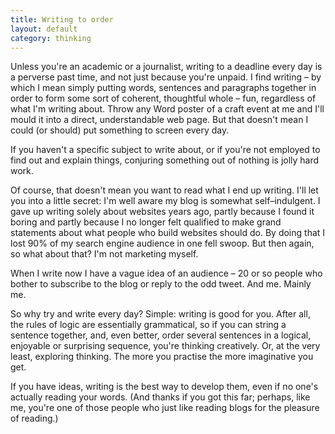 ```yaml
---
title: Writing to order
layout: default
category: thinking
---
```


Unless you're an academic or a journalist, writing to a deadline every day is a perverse past time, and not just because you're unpaid. I find writing &#8211; by which I mean simply putting words, sentences and paragraphs together in order to form some sort of coherent, thoughtful whole &#8211; fun, regardless of what I'm writing about. Throw any Word poster of a craft event at me and I'll mould it into a direct, understandable web page. But that doesn't mean I could (or should) put something to screen every day.

If you haven't a specific subject to write about, or if you're not employed to find out and explain things, conjuring something out of nothing is jolly hard work.

Of course, that doesn't mean you want to read what I end up writing. I'll let you into a little secret: I'm well aware my blog is somewhat self&#8211;indulgent. I gave up writing solely about websites years ago, partly because I found it boring and partly because I no longer felt qualified to make grand statements about what people who build websites should do. By doing that I lost 90% of my search engine audience in one fell swoop. But then again, so what about that? I'm not marketing myself.

When I write now I have a vague idea of an audience &#8211; 20 or so people who bother to subscribe to the blog or reply to the odd tweet. And me. Mainly me.

So why try and write every day? Simple: writing is good for you. After all, the rules of logic are essentially grammatical, so if you can string a sentence together, and, even better, order several sentences in a logical, enjoyable or surprising sequence, you're thinking creatively. Or, at the very least, exploring thinking. The more you practise the more imaginative you get.

If you have ideas, writing is the best way to develop them, even if no one's actually reading your words. (And thanks if you got this far; perhaps, like me, you're one of those people who just like reading blogs for the pleasure of reading.)

